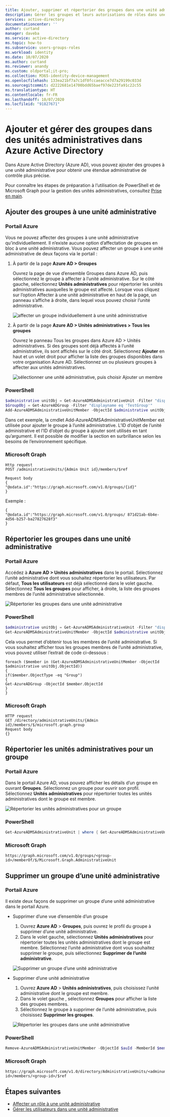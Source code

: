 ```yaml
---
title: Ajouter, supprimer et répertorier des groupes dans une unité administrative – Azure Active Directory | Microsoft Docs
description: Gérer les groupes et leurs autorisations de rôles dans une unité administrative dans Azure Active Directory
services: active-directory
documentationcenter: ''
author: curtand
manager: daveba
ms.service: active-directory
ms.topic: how-to
ms.subservice: users-groups-roles
ms.workload: identity
ms.date: 10/07/2020
ms.author: curtand
ms.reviewer: anandy
ms.custom: oldportal;it-pro;
ms.collection: M365-identity-device-management
ms.openlocfilehash: 133ea21bf7a7c1df0fccaeacce7d7a29199c033d
ms.sourcegitcommit: d2222681e14700bdd65baef97de223fa91c22c55
ms.translationtype: HT
ms.contentlocale: fr-FR
ms.lasthandoff: 10/07/2020
ms.locfileid: "91827671"
---
```

# <a name="add-and-manage-groups-in-administrative-units-in-azure-active-directory"></a>Ajouter et gérer des groupes dans des unités administratives dans Azure Active Directory

Dans Azure Active Directory (Azure AD), vous pouvez ajouter des groupes à une unité administrative pour obtenir une étendue administrative de contrôle plus précise.

Pour connaître les étapes de préparation à l’utilisation de PowerShell et de Microsoft Graph pour la gestion des unités administratives, consultez [Prise en main](roles-admin-units-manage.md#get-started).

## <a name="add-groups-to-an-au"></a>Ajouter des groupes à une unité administrative

### <a name="azure-portal"></a>Portail Azure

Vous ne pouvez affecter des groupes à une unité administrative qu’individuellement. Il n’existe aucune option d’affectation de groupes en bloc à une unité administrative. Vous pouvez affecter un groupe à une unité administrative de deux façons via le portail :

1. À partir de la page **Azure AD > Groupes**

    Ouvrez la page de vue d’ensemble Groupes dans Azure AD, puis sélectionnez le groupe à affecter à l’unité administrative. Sur le côté gauche, sélectionnez **Unités administratives** pour répertorier les unités administratives auxquelles le groupe est affecté. Lorsque vous cliquez sur l’option Affecter à une unité administrative en haut de la page, un panneau s’affiche à droite, dans lequel vous pouvez choisir l’unité administrative.

    ![affecter un groupe individuellement à une unité administrative](./media/roles-admin-units-add-manage-groups/assign-to-group-1.png)

1. À partir de la page **Azure AD > Unités administratives > Tous les groupes**

    Ouvrez le panneau Tous les groupes dans Azure AD > Unités administratives. Si des groupes sont déjà affectés à l’unité administrative, ils sont affichés sur le côté droit. Sélectionnez **Ajouter** en haut et un volet droit pour afficher la liste des groupes disponibles dans votre organisation Azure AD. Sélectionnez un ou plusieurs groupes à affecter aux unités administratives.

    ![sélectionner une unité administrative, puis choisir Ajouter un membre](./media/roles-admin-units-add-manage-groups/assign-to-admin-unit.png)

### <a name="powershell"></a>PowerShell

```powershell
$administrative unitObj = Get-AzureADMSAdministrativeUnit -Filter "displayname eq 'Test administrative unit 2'"
$GroupObj = Get-AzureADGroup -Filter "displayname eq 'TestGroup'"
Add-AzureADMSAdministrativeUnitMember -ObjectId $administrative unitObj.ObjectId -RefObjectId $GroupObj.ObjectId
```

Dans cet exemple, la cmdlet Add-AzureADMSAdministrativeUnitMember est utilisée pour ajouter le groupe à l’unité administrative. L’ID d’objet de l’unité administrative et l’ID d’objet du groupe à ajouter sont utilisés en tant qu’argument. Il est possible de modifier la section en surbrillance selon les besoins de l’environnement spécifique.

### <a name="microsoft-graph"></a>Microsoft Graph

```http
Http request
POST /administrativeUnits/{Admin Unit id}/members/$ref

Request body
{
"@odata.id":"https://graph.microsoft.com/v1.0/groups/{id}"
}
```

Exemple :

```http
{
"@odata.id":"https://graph.microsoft.com/v1.0/groups/ 871d21ab-6b4e-4d56-b257-ba27827628f3"
}
```

## <a name="list-groups-in-an-au"></a>Répertorier les groupes dans une unité administrative

### <a name="azure-portal"></a>Portail Azure

Accédez à **Azure AD > Unités administratives** dans le portail. Sélectionnez l’unité administrative dont vous souhaitez répertorier les utilisateurs. Par défaut, **Tous les utilisateurs** est déjà sélectionné dans le volet gauche. Sélectionnez **Tous les groupes** pour afficher, à droite, la liste des groupes membres de l’unité administrative sélectionnée.

![Répertorier les groupes dans une unité administrative](./media/roles-admin-units-add-manage-groups/list-groups-in-admin-units.png)

### <a name="powershell"></a>PowerShell

```powershell
$administrative unitObj = Get-AzureADMSAdministrativeUnit -Filter "displayname eq 'Test administrative unit 2'"
Get-AzureADMSAdministrativeUnitMember -ObjectId $administrative unitObj.ObjectId
```

Cela vous permet d’obtenir tous les membres de l’unité administrative. Si vous souhaitez afficher tous les groupes membres de l’unité administrative, vous pouvez utiliser l’extrait de code ci-dessous :

```http
foreach ($member in (Get-AzureADMSAdministrativeUnitMember -ObjectId $administrative unitObj.ObjectId)) 
{
if($member.ObjectType -eq "Group")
{
Get-AzureADGroup -ObjectId $member.ObjectId
}
}
```

### <a name="microsoft-graph"></a>Microsoft Graph

```http
HTTP request
GET /directory/administrativeUnits/{Admin id}/members/$/microsoft.graph.group
Request body
{}
```

## <a name="list-aus-for-a-group"></a>Répertorier les unités administratives pour un groupe

### <a name="azure-portal"></a>Portail Azure

Dans le portail Azure AD, vous pouvez afficher les détails d’un groupe en ouvrant **Groupes**. Sélectionnez un groupe pour ouvrir son profil. Sélectionnez **Unités administratives** pour répertorier toutes les unités administratives dont le groupe est membre.

![Répertorier les unités administratives pour un groupe](./media/roles-admin-units-add-manage-groups/list-group-au.png)

### <a name="powershell"></a>PowerShell

```powershell
Get-AzureADMSAdministrativeUnit | where { Get-AzureADMSAdministrativeUnitMember -ObjectId $_.ObjectId | where {$_.ObjectId -eq $groupObjId} }
```

### <a name="microsoft-graph"></a>Microsoft Graph

```http
https://graph.microsoft.com/v1.0/groups/<group-id>/memberOf/$/Microsoft.Graph.AdministrativeUnit
```

## <a name="remove-a-group-from-an-au"></a>Supprimer un groupe d’une unité administrative

### <a name="azure-portal"></a>Portail Azure

Il existe deux façons de supprimer un groupe d’une unité administrative dans le portail Azure.

- Supprimer d’une vue d’ensemble d’un groupe

  1. Ouvrez **Azure AD** > **Groupes**, puis ouvrez le profil du groupe à supprimer d’une unité administrative.
  1. Dans le volet gauche, sélectionnez **Unités administratives** pour répertorier toutes les unités administratives dont le groupe est membre. Sélectionnez l’unité administrative dont vous souhaitez supprimer le groupe, puis sélectionnez **Supprimer de l’unité administrative**.

    ![Supprimer un groupe d’une unité administrative](./media/roles-admin-units-add-manage-groups/group-au-remove.png)

- Supprimer d’une unité administrative

  1. Ouvrez **Azure AD** > **Unités administratives**, puis choisissez l’unité administrative dont le groupe est membre.
  1. Dans le volet gauche , sélectionnez **Groupes** pour afficher la liste des groupes membres.
  1. Sélectionnez le groupe à supprimer de l’unité administrative, puis choisissez **Supprimer les groupes**.

    ![Répertorier les groupes dans une unité administrative](./media/roles-admin-units-add-manage-groups/list-groups-in-admin-units.png)

### <a name="powershell"></a>PowerShell

```powershell
Remove-AzureADMSAdministrativeUnitMember -ObjectId $auId -MemberId $memberGroupObjId
```

### <a name="microsoft-graph"></a>Microsoft Graph

```http
https://graph.microsoft.com/v1.0/directory/AdministrativeUnits/<adminunit-id>/members/<group-id>/$ref
```

## <a name="next-steps"></a>Étapes suivantes

- [Affecter un rôle à une unité administrative](roles-admin-units-assign-roles.md)
- [Gérer les utilisateurs dans une unité administrative](roles-admin-units-add-manage-users.md)
